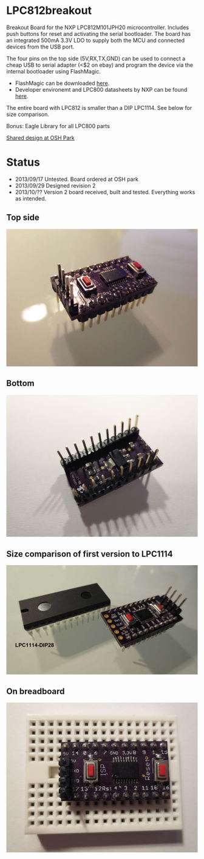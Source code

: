 LPC812breakout
==============

Breakout Board for the NXP LPC812M101JPH20 microcontroller. Includes push buttons for reset and activating the serial bootloader. 
The board has an integrated 500mA 3.3V LDO to supply both the MCU and connected devices from the USB port. 

The four pins on the top side (5V,RX,TX,GND) can be used to connect a cheap USB to serial adapter (<$2 on ebay) and program the device via the internal bootloader using FlashMagic.

 * FlashMagic can be downloaded [here](http://www.flashmagictool.com/).
 * Developer environemt and LPC800 datasheets by NXP can be found  [here](http://www.lpcware.com/content/device/lpc800).

The entire board with LPC812 is smaller than a DIP LPC1114. See below for size comparison.

Bonus: Eagle Library for all LPC800 parts

[Shared design at OSH Park](http://oshpark.com/shared_projects/rQra0bCX)

Status
======

 - 2013/09/17 Untested. Board ordered at OSH park
 - 2013/09/29 Designed revision 2
 - 2013/10/?? Version 2 board received, built and tested. Everything works as intended.
 
## Top side ##
![Front](images/LPC812_top.jpg)

## Bottom ##
![Front](images/LPC812_bottom.jpg)

## Size comparison of first version to LPC1114 ##
![Front](images/size-comparison.jpg)

## On breadboard ##
![Front](images/LPC812_on_bb.jpg)
